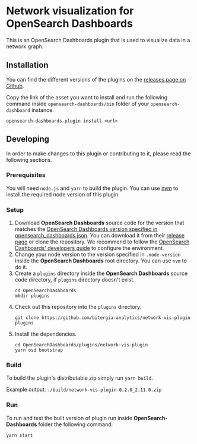 # Network visualization for OpenSearch Dashboards

This is an OpenSearch Dashboards plugin that is used to visualize data in a network graph.

## Installation

You can find the different versions of the plugins on the
[releases page on Github](https://github.com/bitergia-analytics/network-vis-plugin/releases).

Copy the link of the asset you want to install and run the following command inside
`opensearch-dashboards/bin` folder of your `opensearch-dashboard` instance.

```
opensearch-dashboards-plugin install <url>
```

## Developing

In order to make changes to this plugin or contributing to it, please read the following
sections.

### Prerequisites

You will need `node.js` and `yarn` to build the plugin. You can use
[nvm](https://github.com/nvm-sh/nvm) to install the required node version
of this plugin.

### Setup

1. Download **OpenSearch Dashboards** source code for the version that matches the
   [OpenSearch Dashboards version specified in opensearch_dashboards.json](./opensearch_dashboards.json#L4).
   You can download it from their
   [release page](https://github.com/opensearch-project/OpenSearch-Dashboards/releases)
   or clone the repository. We recommend to follow the
   [OpenSearch Dashboards' developers guide](https://github.com/opensearch-project/OpenSearch-Dashboards/blob/main/DEVELOPER_GUIDE.md#getting-started)
   to configure the environment.
1. Change your node version to the version specified in `.node-version` inside
   the **OpenSearch Dashboards** root directory. You can use `nvm` to do it.
1. Create a `plugins` directory inside the **OpenSearch Dashboards** source code
   directory, if `plugins` directory doesn't exist.
   ```
   cd OpenSearchDashboards
   mkdir plugins
   ```
1. Check out this repository into the `plugins` directory.
   ```
   git clone https://github.com/bitergia-analytics/network-vis-plugin plugins
   ```
1. Install the dependencies.
   ```
   cd OpenSearchDashboards/plugins/network-vis-plugin
   yarn osd bootstrap
   ```

### Build

To build the plugin's distributable zip simply run `yarn build`.

Example output: `./build/network-vis-plugin-0.2.0_2.11.0.zip`

### Run

To run and test the built version of plugin run inside **OpenSearch-Dashboards**
folder the following command:

```
yarn start
```

